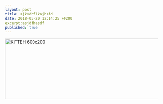 ```yaml
---
layout: post
title: ajksdhflkajhsfd
date: 2018-05-20 12:14:25 +0200
excerpt:asjdfhasdf
published: true
---
```

<img src="http://placekitten.com/600/200" alt="KITTEH 600x200" width="600" height="200" />
